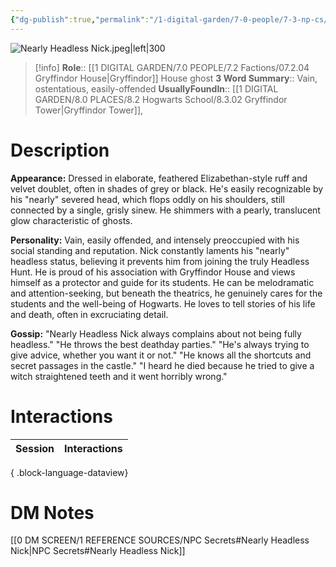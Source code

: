 ```yaml
---
{"dg-publish":true,"permalink":"/1-digital-garden/7-0-people/7-3-np-cs/nearly-headless-nick-sir-nicholas-de-mimsy-porpington/","tags":["#person","hogwarts","hogwarts-faculty","ghost","gryffindor"]}
---
```


![Nearly Headless Nick.jpeg|left|300](/img/user/1%20DIGITAL%20GARDEN/7.0%20PEOPLE/7.3%20NPCs/Headshots/Nearly%20Headless%20Nick.jpeg)
>[!info] 
>**Role**:: [[1 DIGITAL GARDEN/7.0 PEOPLE/7.2 Factions/07.2.04 Gryffindor House\|Gryffindor]] House ghost
>**3 Word Summary**:: Vain, ostentatious, easily-offended
>**UsuallyFoundIn**:: [[1 DIGITAL GARDEN/8.0 PLACES/8.2 Hogwarts School/8.3.02 Gryffindor Tower\|Gryffindor Tower]], 
# Description

**Appearance:** Dressed in elaborate, feathered Elizabethan-style ruff and velvet doublet, often in shades of grey or black. He's easily recognizable by his "nearly" severed head, which flops oddly on his shoulders, still connected by a single, grisly sinew. He shimmers with a pearly, translucent glow characteristic of ghosts.

**Personality:** Vain, easily offended, and intensely preoccupied with his social standing and reputation. Nick constantly laments his "nearly" headless status, believing it prevents him from joining the truly Headless Hunt. He is proud of his association with Gryffindor House and views himself as a protector and guide for its students. He can be melodramatic and attention-seeking, but beneath the theatrics, he genuinely cares for the students and the well-being of Hogwarts. He loves to tell stories of his life and death, often in excruciating detail.

**Gossip:** "Nearly Headless Nick always complains about not being fully headless." "He throws the best deathday parties." "He's always trying to give advice, whether you want it or not." "He knows all the shortcuts and secret passages in the castle." "I heard he died because he tried to give a witch straightened teeth and it went horribly wrong."

# Interactions

| Session | Interactions |
| ------- | ------------ |

{ .block-language-dataview}

# DM Notes

[[0 DM SCREEN/1 REFERENCE SOURCES/NPC Secrets#Nearly Headless Nick\|NPC Secrets#Nearly Headless Nick]]